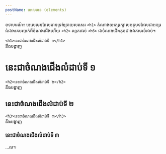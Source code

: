```yaml
---
postName: អេលេមេន (elements)
---
```


ឧទាហរណ៍៖ អេលេមេនដែលមានទ្រង់ទ្រាយសរសេរ `<h1>` តំណាងឲអក្សរក្បាលអត្ថបទដែលជាអក្សរធំជាងគេបញ្ចាក់ពីចំណងជើងហើយ `<h2>` រហូតដល់ `<h6>` ជាចំណងជើងតូចជាងវាតាមលំដាប់។  
  
`<h1>នេះជាចំណងជើងលំដាប់ទី ១</h1>`  
នឹងបង្ហាញ
# នេះជាចំណងជើងលំដាប់ទី ១
`<h2>នេះជាចំណងជើងលំដាប់ទី ២</h2>`  
នឹងបង្ហាញ
## នេះជាចំណងជើងលំដាប់ទី ២
`<h3>នេះជាចំណងជើងលំដាប់ទី ៣</h3>`  
នឹងបង្ហាញ
### នេះជាចំណងជើងលំដាប់ទី ៣
...ល។